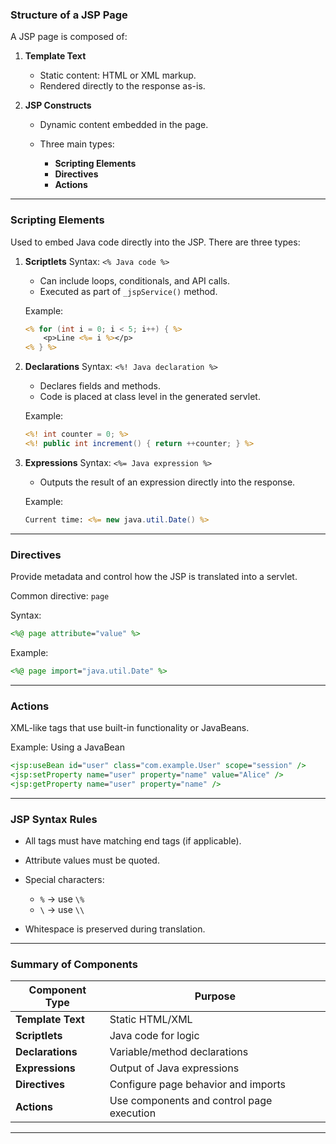 ### Structure of a JSP Page

A JSP page is composed of:

1. **Template Text**

   * Static content: HTML or XML markup.
   * Rendered directly to the response as-is.

2. **JSP Constructs**

   * Dynamic content embedded in the page.
   * Three main types:

     * **Scripting Elements**
     * **Directives**
     * **Actions**

---

### Scripting Elements

Used to embed Java code directly into the JSP. There are three types:

1. **Scriptlets**
   Syntax: `<% Java code %>`

   * Can include loops, conditionals, and API calls.
   * Executed as part of `_jspService()` method.

   Example:

   ```jsp
   <% for (int i = 0; i < 5; i++) { %>
       <p>Line <%= i %></p>
   <% } %>
   ```

2. **Declarations**
   Syntax: `<%! Java declaration %>`

   * Declares fields and methods.
   * Code is placed at class level in the generated servlet.

   Example:

   ```jsp
   <%! int counter = 0; %>
   <%! public int increment() { return ++counter; } %>
   ```

3. **Expressions**
   Syntax: `<%= Java expression %>`

   * Outputs the result of an expression directly into the response.

   Example:

   ```jsp
   Current time: <%= new java.util.Date() %>
   ```

---

### Directives

Provide metadata and control how the JSP is translated into a servlet.

Common directive: `page`

Syntax:

```jsp
<%@ page attribute="value" %>
```

Example:

```jsp
<%@ page import="java.util.Date" %>
```

---

### Actions

XML-like tags that use built-in functionality or JavaBeans.

Example: Using a JavaBean

```jsp
<jsp:useBean id="user" class="com.example.User" scope="session" />
<jsp:setProperty name="user" property="name" value="Alice" />
<jsp:getProperty name="user" property="name" />
```

---

### JSP Syntax Rules

* All tags must have matching end tags (if applicable).
* Attribute values must be quoted.
* Special characters:

  * `%` → use `\%`
  * `\` → use `\\`
* Whitespace is preserved during translation.

---

### Summary of Components

| Component Type    | Purpose                                   |
| ----------------- | ----------------------------------------- |
| **Template Text** | Static HTML/XML                           |
| **Scriptlets**    | Java code for logic                       |
| **Declarations**  | Variable/method declarations              |
| **Expressions**   | Output of Java expressions                |
| **Directives**    | Configure page behavior and imports       |
| **Actions**       | Use components and control page execution |

---